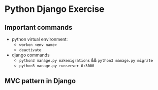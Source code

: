 # Python Django Exercise

## Important commands
- python virtual environment:
    - `workon <env name>`
    - `deactivate`
- django commands
    - `python3 manage.py makemigrations` && `python3 manage.py migrate`
    - `python3 manage.py runserver 0:3000`

## MVC pattern in Django
